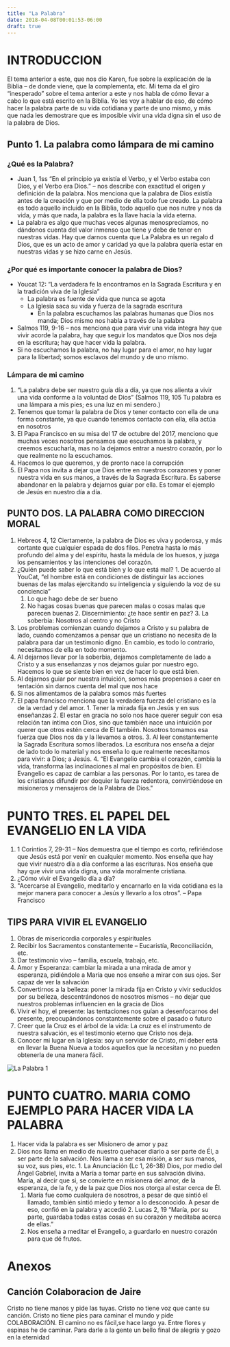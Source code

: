 ```yaml
---
title: "La Palabra"
date: 2018-04-08T00:01:53-06:00
draft: true
---
```


# INTRODUCCION
El tema anterior a este, que nos dio Karen, fue sobre la explicación de la Biblia – de donde viene, que la complementa, etc. Mi tema da el giro “inesperado” sobre el tema anterior a este y nos habla de cómo llevar a cabo lo que está escrito en la Biblia. Yo les voy a hablar de eso, de cómo hacer la palabra parte de su vida cotidiana y parte de uno mismo, y más que nada les demostrare que es imposible vivir una vida digna sin el uso de la palabra de Dios.

## Punto 1. La palabra como lámpara de mi camino

### ¿Qué es la Palabra?

<ul>
  <li>Juan 1, 1ss “En el principio ya existía el Verbo, y el Verbo estaba con Dios, y el Verbo era Dios.” – nos describe con exactitud el origen y definición de la palabra. Nos menciona que la palabra de Dios existía antes de la creación y que por medio de ella todo fue creado. La palabra es todo aquello incluido en la Biblia, todo aquello que nos nutre y nos da vida,  y más que nada, la palabra es la llave hacia la vida eterna.</li>
  <li>La palabra es algo que muchas veces algunas menospreciamos, no dándonos cuenta del valor inmenso que tiene y debe de tener en nuestras vidas. Hay que darnos cuenta que La Palabra es un regalo d Dios, que es un acto de amor y caridad ya que la palabra quería estar en nuestras vidas y se hizo carne en Jesús.</li>
</ul>

### ¿Por qué es importante conocer la palabra de Dios?

<ul>
  <li>Youcat 12: “La verdadera fe la encontramos en la Sagrada Escritura y en la tradición viva de la Iglesia”
    <ul>
      <li>La palabra es fuente de vida que nunca se agota</li>
      <li>La Iglesia saca su vida y fuerza de la sagrada escritura
        <ul>
          <li>En la palabra escuchamos las palabras humanas que Dios nos manda; Dios mismo nos habla a través de la palabra</li>
        </ul>
      </li>
    </ul>
  </li>
  <li>Salmos 119, 9-16 – nos menciona que para vivir una vida integra hay que vivir acorde la palabra, hay que seguir los mandatos que Dios nos deja en la escritura; hay que hacer vida la palabra.</li>
  <li>Si no escuchamos la palabra, no hay lugar para el amor, no hay lugar para la libertad; somos esclavos del mundo y de uno mismo.</li>
</ul>

### Lámpara de mi camino

1. “La palabra debe ser nuestro guía día a día, ya que nos alienta a vivir una vida conforme a la voluntad de Dios” (Salmos 119, 105 Tu palabra es una lámpara a mis pies; es una luz en mi sendero.)
2. Tenemos que tomar la palabra de Dios y tener contacto con ella de una forma constante, ya que cuando tenemos contacto con ella, ella actúa en nosotros
3. El Papa Francisco en su misa del 17 de octubre del 2017, menciono que muchas veces nosotros pensamos que escuchamos la palabra, y creemos escucharla, mas no la dejamos entrar a nuestro corazón, por lo que realmente no la escuchamos.
  3. Hacemos lo que queremos, y de pronto nace la corrupción
  3. El Papa nos invita a dejar que Dios entre en nuestros corazones y poner nuestra vida en sus manos, a través de la Sagrada Escritura. Es saberse abandonar en la palabra y dejarnos guiar por ella. Es tomar el ejemplo de Jesús en nuestro día a día.

## PUNTO DOS. LA PALABRA COMO DIRECCION MORAL
1. Hebreos 4, 12 Ciertamente, la palabra de Dios es viva y poderosa, y más cortante que cualquier espada de dos filos. Penetra hasta lo más profundo del alma y del espíritu, hasta la médula de los huesos, y juzga los pensamientos y las intenciones del corazón.
  1.  ¿Quién puede saber lo que está bien y lo que está mal?
    1. De acuerdo al YouCat, “el hombre está en condiciones de distinguir las acciones buenas de las malas ejercitando su inteligencia y siguiendo la voz de su conciencia”
      1. Lo que hago debe de ser bueno
      2. No hagas cosas buenas que parecen malas o cosas malas que parecen buenas
    2. Discernimiento: ¿te hace sentir en paz?
    3. La soberbia: Nosotros al centro y no Cristo
  1. Los problemas comienzan cuando dejamos a Cristo y su palabra de lado, cuando comenzamos a pensar que un cristiano no necesita de la palabra para dar un testimonio digno. En cambio, es todo lo contrario, necesitamos de ella en todo momento. 
  2. Al dejarnos llevar por la soberbia, dejamos completamente de lado a Cristo y a sus enseñanzas y nos dejamos guiar por nuestro ego. Hacemos lo que se siente bien en vez de hacer lo que está bien.
  3. Al dejarnos guiar por nuestra intuición, somos más propensos a caer en tentación sin darnos cuenta del mal que nos hace
1. Si nos alimentamos de la palabra somos más fuertes
  1. El papa francisco menciona que la verdadera fuerza del cristiano es la de la verdad y del amor. 
    1. Tener la mirada fija en Jesús y en sus enseñanzas
    2. El estar en gracia no solo nos hace querer seguir con esa relación tan íntima con Dios, sino que también nace una intuición por querer que otros estén cerca de El también. Nosotros tomamos esa fuerza que Dios nos da y la llevamos a otros. 
    3. Al leer constantemente la Sagrada Escritura somos liberados. La escritura nos enseña a dejar de lado todo lo material y nos enseña lo que realmente necesitamos para vivir: a Dios; a Jesús.
    4. “El Evangelio cambia el corazón, cambia la vida, transforma las inclinaciones al mal en propósitos de bien. El Evangelio es capaz de cambiar a las personas. Por lo tanto, es tarea de los cristianos difundir por doquier la fuerza redentora, convirtiéndose en misioneros y mensajeros de la Palabra de Dios."

# PUNTO TRES. EL PAPEL DEL EVANGELIO EN LA VIDA

1. 1 Corintios 7, 29-31 – Nos demuestra que el tiempo es corto, refiriéndose que Jesús está por venir en cualquier momento. Nos enseña que hay que vivir nuestro día a día conforme a las escrituras. Nos enseña que hay que vivir una vida digna, una vida moralmente cristiana.
2. ¿Cómo vivir el Evangelio día a día?
  2. "Acercarse al Evangelio, meditarlo y encarnarlo en la vida cotidiana es la mejor manera para conocer a Jesús y llevarlo a los otros”. – Papa Francisco

## TIPS PARA VIVIR EL EVANGELIO
1. Obras de misericordia corporales y espirituales
2. Recibir los Sacramentos constantemente – Eucaristía, Reconciliación, etc.
3. Dar testimonio vivo – familia, escuela, trabajo, etc.
4. Amor y Esperanza: cambiar la mirada a una mirada de amor y esperanza, pidiéndole a María que nos enseñe a mirar con sus ojos. Ser capaz de ver la salvación 
5. Convertirnos a la belleza: poner la mirada fija en Cristo y vivir seducidos por su belleza, descentrándonos de nosotros mismos – no dejar que nuestros problemas influencien en la gracia de Dios 
6. Vivir el hoy, el presente: las tentaciones nos guían a desenfocarnos del presente, preocupándonos constantemente sobre el pasado o futuro
7. Creer que la Cruz es el árbol de la vida: La cruz es el instrumento de nuestra salvación, es el testimonio eterno que Cristo nos deja.
8. Conocer mi lugar en la Iglesia: soy un servidor de Cristo, mi deber está en llevar la Buena Nueva a todos aquellos que la necesitan y no pueden obtenerla de una manera fácil.

![La Palabra 1](/img/la_palabra_1.png)

# PUNTO CUATRO. MARIA COMO EJEMPLO PARA HACER VIDA LA PALABRA

1. Hacer vida la palabra es ser Misionero de amor y paz
  1. Dios nos llama en medio de nuestro quehacer diario a ser parte de Él, a ser parte de la salvación. Nos llama a ser esa misión, a ser sus manos, su voz, sus pies, etc.
    1. La Anunciación (Lc 1, 26-38) Dios, por medio del Ángel Gabriel, invita a María a tomar parte en sus salvación divina. María, al decir que si, se convierte en misionera del amor, de la esperanza, de la fe, y de la paz que Dios nos otorga al estar cerca de Él. 
      1. María fue como cualquiera de nosotros, a pesar de que sintió el llamado, también sintió miedo y temor a lo desconocido. A pesar de eso, confió en la palabra y accedió
    2. Lucas 2, 19 “María, por su parte, guardaba todas estas cosas en su corazón y meditaba acerca de ellas.”
      1. Nos enseña a meditar el Evangelio, a guardarlo en nuestro corazón para que dé frutos.

# Anexos

## Canción Colaboracion de Jaire
Cristo no tiene manos y pide las tuyas. 
Cristo no tiene voz que cante su canción. 
Cristo no tiene pies para caminar el mundo y 
pide COLABORACIÓN. 
El camino no es fácil,se hace largo ya. 
Entre flores y espinas he de caminar. 
Para darle a la gente un bello final 
de alegría y gozo en la eternidad

